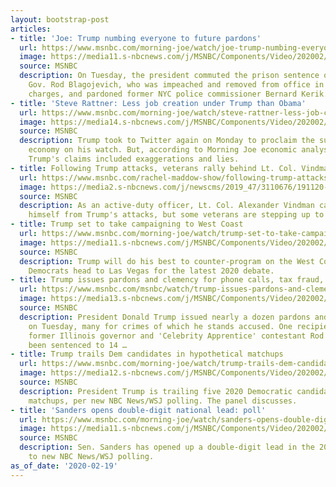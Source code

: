 ```yaml
---
layout: bootstrap-post
articles:
- title: 'Joe: Trump numbing everyone to future pardons'
  url: https://www.msnbc.com/morning-joe/watch/joe-trump-numbing-everyone-to-future-pardons-78999109891
  image: https://media11.s-nbcnews.com/j/MSNBC/Components/Video/202002/n_mj_sevena_200219_1920x1080.nbcnews-fp-1200-630.jpg
  source: MSNBC
  description: On Tuesday, the president commuted the prison sentence of fmr Ill.
    Gov. Rod Blagojevich, who was impeached and removed from office in 2009 on corruption
    charges, and pardoned former NYC police commissioner Bernard Kerik.
- title: 'Steve Rattner: Less job creation under Trump than Obama'
  url: https://www.msnbc.com/morning-joe/watch/steve-rattner-less-job-creation-under-trump-than-obama-78998597644
  image: https://media14.s-nbcnews.com/j/MSNBC/Components/Video/202002/n_mj_rattner_200219_1920x1080.nbcnews-fp-1200-630.jpg
  source: MSNBC
  description: Trump took to Twitter again on Monday to proclaim the success of the
    economy on his watch. But, according to Morning Joe economic analyst Steve Rattner,
    Trump's claims included exaggerations and lies.
- title: Following Trump attacks, veterans rally behind Lt. Col. Vindman
  url: https://www.msnbc.com/rachel-maddow-show/following-trump-attacks-veterans-rally-behind-lt-col-vindman-n1138451
  image: https://media2.s-nbcnews.com/j/newscms/2019_47/3110676/191120-alexander-vindman-al-1142_798d17233a47932203ef1f7f3b21f92c.nbcnews-fp-1200-630.jpg
  source: MSNBC
  description: As an active-duty officer, Lt. Col. Alexander Vindman can't defend
    himself from Trump's attacks, but some veterans are stepping up to have his back.
- title: Trump set to take campaigning to West Coast
  url: https://www.msnbc.com/morning-joe/watch/trump-set-to-take-campaigning-to-west-coast-78996037989
  image: https://media11.s-nbcnews.com/j/MSNBC/Components/Video/202002/n_mj_third_200219_1920x1080.nbcnews-fp-1200-630.jpg
  source: MSNBC
  description: Trump will do his best to counter-program on the West Coast as the
    Democrats head to Las Vegas for the latest 2020 debate.
- title: Trump issues pardons and clemency for phone calls, tax fraud, and corruption
  url: https://www.msnbc.com/msnbc/watch/trump-issues-pardons-and-clemency-for-phone-calls-tax-fraud-and-corruption-78997573526
  image: https://media13.s-nbcnews.com/j/MSNBC/Components/Video/202002/blago.nbcnews-fp-1200-630.JPG
  source: MSNBC
  description: President Donald Trump issued nearly a dozen pardons and commutations
    on Tuesday, many for crimes of which he stands accused. One recipient of clemency,
    former Illinois governor and 'Celebrity Apprentice' contestant Rod Blagojevich,  had
    been sentenced to 14 …
- title: Trump trails Dem candidates in hypothetical matchups
  url: https://www.msnbc.com/morning-joe/watch/trump-trails-dem-candidates-in-hypothetical-matchups-78996549571
  image: https://media12.s-nbcnews.com/j/MSNBC/Components/Video/202002/n_mj_second_200219_1920x1080.nbcnews-fp-1200-630.jpg
  source: MSNBC
  description: President Trump is trailing five 2020 Democratic candidates in hypothetical
    matchups, per new NBC News/WSJ polling. The panel discusses.
- title: 'Sanders opens double-digit national lead: poll'
  url: https://www.msnbc.com/morning-joe/watch/sanders-opens-double-digit-national-lead-poll-78994501937
  image: https://media11.s-nbcnews.com/j/MSNBC/Components/Video/202002/n_mj_first_200219_1920x1080.nbcnews-fp-1200-630.jpg
  source: MSNBC
  description: Sen. Sanders has opened up a double-digit lead in the 2020 field, according
    to new NBC News/WSJ polling.
as_of_date: '2020-02-19'
---
```


